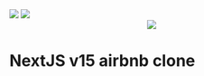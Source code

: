 <img src="https://capsule-render.vercel.app/api?type=waving&color=BDBDC8&height=150&section=header" />
<img src="https://img.shields.io/badge/Next.js-000000?style=flat-square&logo=Next.js&logoColor=white"/>

<div align="center">
  <img src="https://github.com/oka1313/oka1313/assets/101691440/92118a53-c5b6-40bc-b130-bf8c398d7b51" />
</div>

# NextJS v15 airbnb clone
